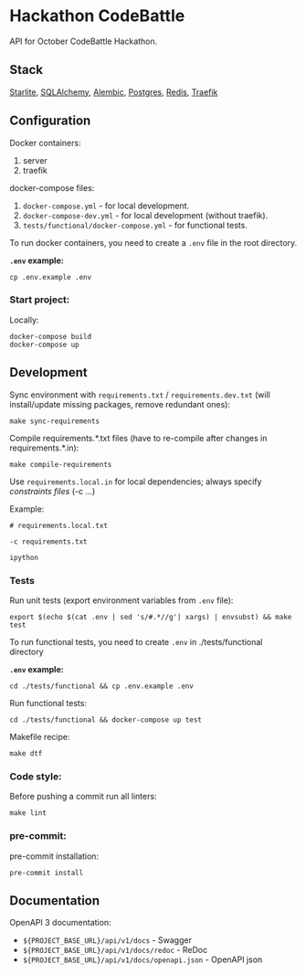 # Hackathon CodeBattle
API for October CodeBattle Hackathon.

## Stack
[Starlite](https://starlite-api.github.io/starlite/),
[SQLAlchemy](https://www.sqlalchemy.org/), [Alembic](https://alembic.sqlalchemy.org/en/latest/front.html),
[Postgres](https://www.postgresql.org/), [Redis](https://redis.io/), [Traefik](https://doc.traefik.io/traefik/)

## Configuration
Docker containers:
 1. server
 2. traefik

docker-compose files:
 1. `docker-compose.yml` - for local development.
 2. `docker-compose-dev.yml` - for local development (without traefik).
 3. `tests/functional/docker-compose.yml` - for functional tests.

To run docker containers, you need to create a `.env` file in the root directory.

**`.env` example:**
```shell
cp .env.example .env
```

### Start project:

Locally:
```shell
docker-compose build
docker-compose up
```

## Development
Sync environment with `requirements.txt` / `requirements.dev.txt` (will install/update missing packages, remove redundant ones):
```shell
make sync-requirements
```

Compile requirements.\*.txt files (have to re-compile after changes in requirements.\*.in):
```shell
make compile-requirements
```

Use `requirements.local.in` for local dependencies; always specify _constraints files_ (-c ...)

Example:
```shell
# requirements.local.txt

-c requirements.txt

ipython
```

### Tests
Run unit tests (export environment variables from `.env` file):
```shell
export $(echo $(cat .env | sed 's/#.*//g'| xargs) | envsubst) && make test
```

To run functional tests, you need to create `.env` in ./tests/functional directory

**`.env` example:**
```shell
cd ./tests/functional && cp .env.example .env
```

Run functional tests:
```shell
cd ./tests/functional && docker-compose up test
```

Makefile recipe:
```shell
make dtf
```

### Code style:
Before pushing a commit run all linters:

```shell
make lint
```

### pre-commit:
pre-commit installation:
```shell
pre-commit install
```

## Documentation
OpenAPI 3 documentation:
- `${PROJECT_BASE_URL}/api/v1/docs` - Swagger
- `${PROJECT_BASE_URL}/api/v1/docs/redoc` - ReDoc
- `${PROJECT_BASE_URL}/api/v1/docs/openapi.json` - OpenAPI json
